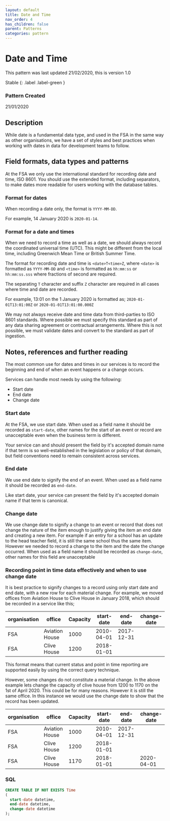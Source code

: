 ```yaml
---
layout: default
title: Date and Time
nav_order: 4
has_children: false
parent: Patterns
categories: pattern
---
```


# Date and Time

This pattern was last updated 21/02/2020, this is version 1.0

Stable
{: .label .label-green }

### Pattern Created
21/01/2020

## Description

While date is a fundamental data type, and used in the FSA in the same way as other organisations, we have a set of styles and best practices when working with dates in data for development teams to follow.

## Field formats, data types and patterns

At the FSA we only use the international standard for recording date and time, ISO 8601. You should use the extended format, including separators, to make dates more readable for users working with the database tables.

### Format for dates

When recording a date only, the format is `YYYY-MM-DD`.

For example, 14 January 2020 is `2020-01-14`.

### Format for a date and times

When we need to record a time as well as a date, we should always record the coordinated universal time (UTC). This might be different from the local time, including Greenwich Mean Time or British Summer Time.

The format for recording date and time is `<date>T<time>Z`, where `<date>` is formatted as `YYYY-MM-DD` and `<time>` is formatted as `hh:mm:ss` or `hh:mm:ss.sss` where fractions of second are required.

The separating `T` character and suffix `Z` character are required in all cases where time and date are recorded.

For example, 13:01 on the 1 January 2020 is formatted as; `2020-01-01T13:01:00Z` or `2020-01-01T13:01:00.000Z`

We may not always receive date and time data from third-parties to ISO 8601 standards. Where possible we must specify this standard as part of any data sharing agreement or contractual arrangements. Where this is not possible, we must validate dates and convert to the standard as part of ingestion.

## Notes, references and further reading

The most common use for dates and times in our services is to record the beginning and end of when an event happens or a change occurs.

Services can handle most needs by using the following:

-   Start date
-   End date
-   Change date

### Start date
At the FSA, we use start date. When used as a field name it should be recorded as `start-date`, other names for the start of an event or record are unacceptable even when the business term is different.

Your service can and should present the field by it's accepted domain name if that term is so well-established in the legislation or policy of that domain, but field conventions need to remain consistent across services.

### End date
We use end date to signify the end of an event. When used as a field name it should be recorded as `end-date`.

Like start date, your service can present the field by it's accepted domain name if that term is canonical.

### Change date
We use change date to signify a change to an event or record that does not change the nature of the item enough to justify giving the item an end date and creating a new item. For example if an entry for a school has an update to the head teacher field, it is still the same school thus the same item. However we needed to record a change to the item and the date the change occurred. When used as a field name it should be recorded as `change-date`, other names for this field are unacceptable


### Recording point in time data effectively and when to use change date

It is best practice to signify changes to a record using only start date and end date, with a new row for each material change. For example, we moved offices from Aviation House to Clive House in January 2018, which should be recorded in a service like this;

| organisation | office | Capacity | start-date | end-date | change-date |
|--------------|--------|----------|------------|----------|-------------|
| FSA | Aviation House | 1000 | 2010-04-01 | 2017-12-31 ||
| FSA | Clive House | 1200 | 2018-01-01 |||

This format means that current status and point in time reporting are supported easily by using the correct query technique.

However, some changes do not constitute a material change. In the above example lets change the capacity of clive house from 1200 to 1170 on the 1st of April 2020. This could be for many reasons. However it is still the same office. In this instance we would use the change date to show that the record has been updated.

| organisation | office | Capacity | start-date | end-date | change-date |
|--------------|--------|----------|------------|----------|-------------|
| FSA | Aviation House | 1000 | 2010-04-01 | 2017-12-31 ||
| FSA | Clive House | 1200 | 2018-01-01 |||
| FSA | Clive House | 1170 | 2018-01-01 || 2020-04-01 |


### SQL
```sql
CREATE TABLE IF NOT EXISTS Time
(
  start-date datetime,
  end-date datetime,
  change-date datetime
);
```
